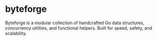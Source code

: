 # byteforge
Byteforge is a modular collection of handcrafted Go data structures, concurrency utilities, and functional helpers. Built for speed, safety, and scalability.
